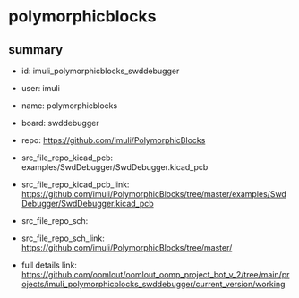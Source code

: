# polymorphicblocks
 
## summary 
* id: imuli_polymorphicblocks_swddebugger
* user: imuli
* name: polymorphicblocks
* board: swddebugger
* repo: https://github.com/imuli/PolymorphicBlocks
* src_file_repo_kicad_pcb: examples/SwdDebugger/SwdDebugger.kicad_pcb
* src_file_repo_kicad_pcb_link: https://github.com/imuli/PolymorphicBlocks/tree/master/examples/SwdDebugger/SwdDebugger.kicad_pcb


* src_file_repo_sch: 
* src_file_repo_sch_link: https://github.com/imuli/PolymorphicBlocks/tree/master/
* full details link: https://github.com/oomlout/oomlout_oomp_project_bot_v_2/tree/main/projects/imuli_polymorphicblocks_swddebugger/current_version/working  






